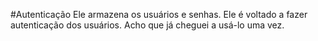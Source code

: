 #Autenticação 
Ele armazena os usuários e senhas. Ele é voltado a fazer autenticação dos usuários.
Acho que já cheguei a usá-lo uma vez. 